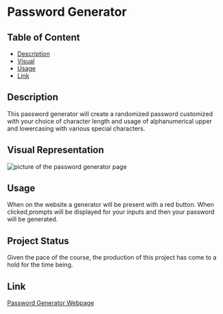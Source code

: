 # Password Generator

## Table of Content 
  - [Description](#Description)
  - [Visual](#Usage)
  - [Usage](#Test)
  - [Link](#Link)


  ## Description
  This password generator will create a randomized password customized with your choice of character length and usage of alphanumerical upper and lowercasing with various special characters. 

  ## Visual Representation
  ![picture of the password generator page](/generate-password/passwordgenerator/image.png)
 
  ## Usage
  When on the website a generator will be present with a red button. When clicked,prompts will be displayed for your inputs and then your password will be generated.
  
  ## Project Status
  Given the pace of the course, the  production of this project has come to a hold for the time being.
  
  ## Link
  [Password Generator Webpage](https://mysonh.github.io/PasswordGenerator/)
  
 
